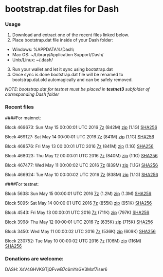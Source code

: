 # bootstrap.dat files for Dash

### Usage

1. Download and extract one of the recent files linked below.
2. Place bootstrap.dat file inside of your Dash folder:
 - Windows: %APPDATA%\Dash\
 - Mac OS: ~/Library/Application Support/Dash/
 - Unix/Linux: ~/.dash/
3. Run your wallet and let it sync using bootstrap.dat
4. Once sync is done bootstrap.dat file will be renamed to bootstrap.dat.old automagically and can be safely removed.

_NOTE: bootstrap.dat for testnet must be placed in **testnet3** subfolder of corresponding Dash folder_

### Recent files

####For mainnet:

Block 469673: Sun May 15 00:00:01 UTC 2016 [7z]() (842M) [zip]() (1.1G) [SHA256]()

Block 469127: Sat May 14 00:00:01 UTC 2016 [7z](https://transfer.sh/xenEk/bootstrap.dat.20160514.7z) (841M) [zip](https://transfer.sh/pP4s3/bootstrap.dat.20160514.zip) (1.1G) [SHA256](https://transfer.sh/5J5TB/sha256.txt)

Block 468576: Fri May 13 00:00:01 UTC 2016 [7z](https://transfer.sh/JQyGh/bootstrap.dat.20160513.7z) (841M) [zip](https://transfer.sh/Fy77N/bootstrap.dat.20160513.zip) (1.1G) [SHA256](https://transfer.sh/OROsE/sha256.txt)

Block 468023: Thu May 12 00:00:01 UTC 2016 [7z](https://transfer.sh/NgfyR/bootstrap.dat.20160512.7z) (840M) [zip](https://transfer.sh/v8Mvh/bootstrap.dat.20160512.zip) (1.1G) [SHA256](https://transfer.sh/5qnot/sha256.txt)

Block 467477: Wed May 11 00:00:02 UTC 2016 [7z](https://transfer.sh/ISlis/bootstrap.dat.20160511.7z) (839M) [zip](https://transfer.sh/xMNrK/bootstrap.dat.20160511.zip) (1.1G) [SHA256](https://transfer.sh/egeK6/sha256.txt)

Block 466924: Tue May 10 00:00:02 UTC 2016 [7z](https://transfer.sh/ZINFg/bootstrap.dat.20160510.7z) (838M) [zip](https://transfer.sh/h0zP6/bootstrap.dat.20160510.zip) (1.1G) [SHA256](https://transfer.sh/48O8W/sha256.txt)

####For testnet:

Block 5638: Sun May 15 00:00:01 UTC 2016 [7z]() (1.2M) [zip]() (1.3M) [SHA256]()

Block 5095: Sat May 14 00:00:01 UTC 2016 [7z](https://transfer.sh/C2NaK/bootstrap.dat.20160514.7z) (855K) [zip](https://transfer.sh/nq0xU/bootstrap.dat.20160514.zip) (951K) [SHA256](https://transfer.sh/17EId/sha256.txt)

Block 4543: Fri May 13 00:00:01 UTC 2016 [7z](https://transfer.sh/VK4Ok/bootstrap.dat.20160513.7z) (711K) [zip](https://transfer.sh/zIyIY/bootstrap.dat.20160513.zip) (797K) [SHA256](https://transfer.sh/fGt68/sha256.txt)

Block 3998: Thu May 12 00:00:01 UTC 2016 [7z](https://transfer.sh/2Bjtv/bootstrap.dat.20160512.7z) (635K) [zip](https://transfer.sh/qUzKb/bootstrap.dat.20160512.zip) (715K) [SHA256](https://transfer.sh/rgdwU/sha256.txt)

Block 3450: Wed May 11 00:00:02 UTC 2016 [7z](https://transfer.sh/hiwio/bootstrap.dat.20160511.7z) (536K) [zip](https://transfer.sh/tJhHX/bootstrap.dat.20160511.zip) (609K) [SHA256](https://transfer.sh/EkokH/sha256.txt)

Block 230752: Tue May 10 00:00:02 UTC 2016 [7z](https://transfer.sh/aiiZu/bootstrap.dat.20160510.7z) (106M) [zip](https://transfer.sh/GKacI/bootstrap.dat.20160510.zip) (116M) [SHA256](https://transfer.sh/4oFip/sha256.txt)

### Donations are welcome:

DASH: XsV4GHVKGTjQFvwB7c6mYsGV3Mxf7iser6
